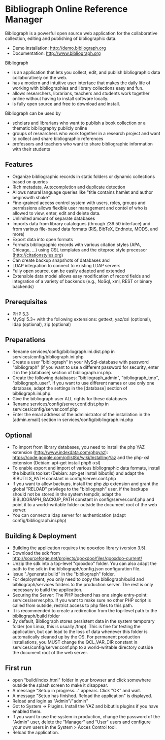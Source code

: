 Bibliograph Online Reference Manager
====================================

Bibliograph is a powerful open source web application for the collaborative collection, editing and publishing of
bibliographic data.

- Demo installation: http://demo.bibliograph.org
- Documentation: http://www.bibliograph.org

Bibliograph

- is an application that lets you collect, edit, and publish bibliographic data collaboratively on the web.
- has a modern and intuitive user interface that makes the daily life of working with bibliographies and library collections easy and fun.
- allows researchers, librarians, teachers and students work together online without having to install software locally.
- is fully open source and free to download and install.

Bibliograph can be used by

- scholars and librarians who want to publish a book collection or a thematic bibliography publicly online
- groups of researchers who work together in a research project and want to collect and share bibliographic references
- professors and teachers who want to share bibliographic information with their students

Features
--------
- Organize bibliographic records in static folders or dynamic collections based on queries
- Rich metadata, Autocompletion and duplicate detection
- Allows natural language queries like "title contains hamlet and author beginswith shake"
- Fine-grained access control system with users, roles, groups and permissions allows flexible user management and contol of who is allowed to view, enter, edit and delete data.
- Unlimited amount of separate databases
- Imports data from library catalogues (through Z39.50 interface) and from various file-based data formats (RIS, BibTeX, Endnote, MODS, and more)
- Export data into open formats
- Formats bibliographic records with various citation styles (APA, Chicago, ...) using CSL templates and the citeproc style processor (http://citationstyles.org)
- Can create backup snapshots of databases and
- LDAP integration to connect to existing LDAP servers
- Fully open source, can be easily adapted and extended
- Extensible data model allows easy modification of record fields and integration of a variety of backends (e.g., NoSql, xml, REST or binary backends)

Prerequisites
-------------
- PHP 5.3
- MySql 5.3+ with the following extensions: gettext, yaz/xsl (optional), ldap (optional), zip (optional)

Preparations
------------
- Rename services/config/bibliograph.ini.dist.php in services/config/bibliograph.ini.php
- Create a user "bibliograph" in your MySql-database with password "bibliograph" (if you want to use a different
  password for security, enter it in the [database] section of bibliograph.ini.php.
- Create the following databases: "bibliograph_admin", "bibliograph_tmp", "bibliograph_user". If you want to use
  different names or use only one database, adapt the settings in the [database] section of bibliograph.ini.php.
- Give the bibliograph user ALL rights for these databases
- Rename services/config/server.conf.dist.php in services/config/server.conf.php
- Enter the email address of the administrator of the installation in the [admin.email] section
  in services/config/bibliograph.ini.php

Optional
--------
- To import from library databases, you need to install the php YAZ extension (http://www.indexdata.com/phpyaz):
  https://code.google.com/p/list8d/wiki/InstallingYaz
  and the php-xsl extension (Debian: apt-get install php5-xsl)
- To enable export and import of various bibliographic data formats, install the bibutils toolset
  (Debian: apt-get install bibutils) and adapt the BIBUTILS_PATH constant in config/server.conf.php
- If you want to allow backups, install the php zip extension and grant the global "RELOAD" privilege to the
 "bibliograph" user. if the backups should not be stored in the system tempdir, adapt the BIBLIOGRAPH_BACKUP_PATH
  constant in config/server.conf.php and point it to a world-writable folder outside the document root of the web server.
- You can connect a ldap server for authentication (adapt config/bibliograph.ini.php)

Building & Deployment
-----------------------
- Building the application requires the qooxdoo library (version 3.5).
- Download the sdk from http://sourceforge.net/projects/qooxdoo/files/qooxdoo-current/
- Unzip the sdk into a top-level "qooxdoo" folder. You can also adapt the path to the sdk in the bibliograph/config.json
  configuration file.
- Issue "./generate build" in the "bibliograph" folder.
- For deployment, you only need to copy the bibliograph/build and bibliograph/services folders to the production server.
  The rest is only necessary to build the application.
- Securing the Server: The PHP backend has one single entry-point: services/server.php. If you want to make sure no
  other PHP script is called from outside, restrict access to php files to this path.
- It is recommended to create a redirection from the top-level path to the bibliograph/build folder
- By default, Bibliograph stores persistent data in the system temporary folder (on Linux, this is usually /tmp). This
  is fine for testing the application, but can lead to the loss of data whenever this folder is automatically cleaned
  up by the OS. For permanent production installations, you MUST change the QCL_VAR_DIR constant in
  services/config/server.conf.php to a world-writable directory outside the document root of the web server.

First run
---------
- open "build/index.html" folder in your browser and click somewhere outside the splash screen to make it disappear.
- A message "Setup in progress..." appears. Click "OK" and wait.
- A message "Setup has finished. Reload the application" is displayed.
- Reload and login as "Admin"/"admin"
- Got to System -> Plugins. Install the YAZ and bibutils plugins if you have enabled them.
- If you want to use the system in production, change the password of the "Admin" user, delete the "Manager" and "User"
  users and configure your own users in the System > Acces Control tool.
- Reload the application.


